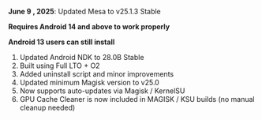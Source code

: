 **June 9 , 2025**: Updated Mesa to v25.1.3 Stable  

**Requires Android 14 and above to work properly**  

**Android 13 users can still install**

1. Updated Android NDK to 28.0B Stable 
2. Built using Full LTO + O2
3. Added uninstall script and minor improvements  
4. Updated minimum Magisk version to v25.0  
5. Now supports auto-updates via Magisk / KernelSU  
6. GPU Cache Cleaner is now included in MAGISK / KSU builds (no manual cleanup needed)  
